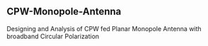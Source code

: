 ## CPW-Monopole-Antenna

Designing and Analysis of CPW fed Planar Monopole Antenna with broadband Circular Polarization
